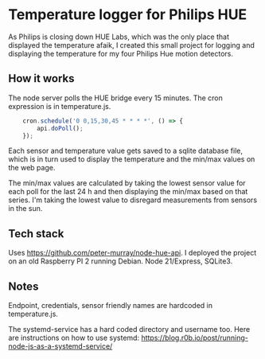 # Temperature logger for Philips HUE
As Philips is closing down HUE Labs, which was the only place that displayed the temperature afaik,
I created this small project for logging and displaying the temperature for my four Philips Hue motion detectors.

## How it works
The node server polls the HUE bridge every 15 minutes. The cron expression is in temperature.js.

```javascript
    cron.schedule('0 0,15,30,45 * * * *', () => {
        api.doPoll();
    });
```

Each sensor and temperature value gets saved to a sqlite database file, which is in turn used to display the 
temperature and the min/max values on the web page.

The min/max values are calculated by taking the lowest sensor value for each poll for the last 24 h and then
displaying the min/max based on that series. I'm taking the lowest value to disregard measurements
from sensors in the sun.

## Tech stack
Uses https://github.com/peter-murray/node-hue-api.
I deployed the project on an old Raspberry PI 2 running Debian. Node 21/Express, SQLite3.

## Notes
Endpoint, credentials, sensor friendly names are hardcoded in temperature.js.

The systemd-service has a hard coded directory and username too.
Here are instructions on how to use systemd: https://blog.r0b.io/post/running-node-js-as-a-systemd-service/


